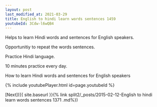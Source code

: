 ```yaml
---
layout: post
last_modified_at: 2021-03-29
title: English to hindi learn words sentences 1459 
youtubeId: 3Cdw-l6wQB4
---
```

 
 
Helps to learn Hindi words and sentences for English speakers.

Opportunitiy to repeat the words sentences. 

Practice Hindi language. 
 
10 minutes practice every day. 
 
How to learn Hindi words and sentences for English speakers 
 
{% include youtubePlayer.html id=page.youtubeId %}
 
 
[Next]({{ site.baseurl }}{% link  split2/_posts/2015-02-12-English to hindi learn words sentences 1371 .md%})
 
